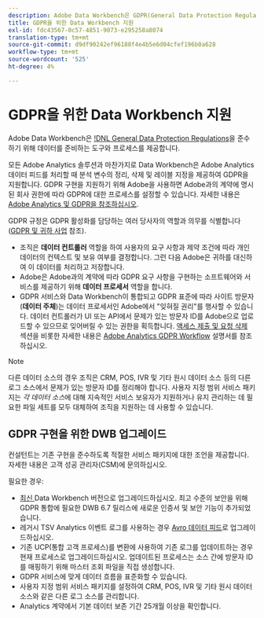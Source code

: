 ```yaml
---
description: Adobe Data Workbench은 GDPR(General Data Protection Regulations)을 준수하는 데 필요한 툴 및 프로세스를 제공합니다.
title: GDPR을 위한 Data Workbench 지원
exl-id: fdc43567-0c57-4851-9073-e295258a8074
translation-type: tm+mt
source-git-commit: d9df90242ef96188f4e4b5e6d04cfef196b0a628
workflow-type: tm+mt
source-wordcount: '525'
ht-degree: 4%

---
```


# GDPR을 위한 Data Workbench 지원

Adobe Data Workbench은 [!DNL General Data Protection Regulations](GDPR)을 준수하기 위해 데이터를 준비하는 도구와 프로세스를 제공합니다.

모든 Adobe Analytics 솔루션과 마찬가지로 Data Workbench은 Adobe Analytics 데이터 피드를 처리할 때 분석 변수의 정리, 삭제 및 레이블 지정을 제공하여 GDPR을 지원합니다. GDPR 구현을 지원하기 위해 Adobe을 사용하면 Adobe과의 계약에 명시된 회사 권한에 따라 GDPR에 대한 프로세스를 설정할 수 있습니다. 자세한 내용은 [Adobe Analytics 및 GDPR을 참조하십시오](https://docs.adobe.com/content/help/en/analytics/admin/data-governance/an-gdpr-overview.html).

GDPR 규정은 GDPR 활성화를 담당하는 여러 당사자의 역할과 의무를 식별합니다([GDPR 및 귀하 사업](https://www.adobe.com/kr/privacy/general-data-protection-regulation.html) 참조).

* 조직은 **데이터 컨트롤러** 역할을 하여 사용자의 요구 사항과 제약 조건에 따라 개인 데이터의 컨텍스트 및 보유 여부를 결정합니다. 그런 다음 Adobe은 귀하를 대신하여 이 데이터를 처리하고 저장합니다.
* Adobe은 Adobe과의 계약에 따라 GDPR 요구 사항을 구현하는 소프트웨어와 서비스를 제공하기 위해 **데이터 프로세서** 역할을 합니다.
* GDPR 서비스와 Data Workbench이 통합되고 GDPR 표준에 따라 사이트 방문자(**데이터 주체**)는 데이터 프로세서인 Adobe에서 &quot;잊혀질 권리&quot;를 행사할 수 있습니다. 데이터 컨트롤러가 UI 또는 API에서 문제가 있는 방문자 ID를 Adobe으로 업로드할 수 있으므로 잊어버릴 수 있는 권한을 획득합니다. [액세스 제출 및 요청 삭제](https://docs.adobe.com/content/help/en/analytics/admin/data-governance/gdpr-submit-access-delete.html) 섹션을 비롯한 자세한 내용은 [Adobe Analytics GDPR Workflow](https://docs.adobe.com/help/en/analytics/admin/data-governance/an-gdpr-workflow.html) 설명서를 참조하십시오.

>[!NOTE]
>
>다른 데이터 소스의 경우 조직은 CRM, POS, IVR 및 기타 원시 데이터 소스 등의 다른 로그 소스에서 문제가 있는 방문자 ID를 정리해야 합니다. 사용자 지정 범위 서비스 패키지는 _각 데이터 소스_&#x200B;에 대해 지속적인 서비스 보유자가 지원하거나 유지 관리하는 데 필요한 파일 세트를 모두 대체하여 조직을 지원하는 데 사용할 수 있습니다.

## GDPR 구현을 위한 DWB 업그레이드

컨설턴트는 기존 구현을 준수하도록 적절한 서비스 패키지에 대한 조언을 제공합니다. 자세한 내용은 고객 성공 관리자(CSM)에 문의하십시오.

필요한 경우:

* [최신 ](https://docs.adobe.com/content/help/ko-KR/data-workbench/using/release-notes/release-notes.html) Data Workbench 버전으로 업그레이드하십시오. 최고 수준의 보안을 위해 GDPR 통합에 필요한 DWB 6.7 릴리스에 새로운 인증서 및 보안 기능이 추가되었습니다.
* 레거시 TSV Analytics 이벤트 로그를 사용하는 경우 [Avro 데이터 피드](https://docs.adobe.com/content/help/en/data-workbench/using/dataset/log-proc-config-file/c-log-sources.html#section-9a824b4c3d5549e7952a7111232035b2)로 업그레이드하십시오.
* 기존 UCP(통합 고객 프로세스)를 변환에 사용하여 기존 로그를 업데이트하는 경우 현재 프로세스로 업그레이드하십시오. 업데이트된 프로세스는 소스 간에 방문자 ID를 매핑하기 위해 마스터 조회 파일을 직접 생성합니다.
* GDPR 서비스에 맞게 데이터 흐름을 표준화할 수 있습니다.
* 사용자 지정 범위 서비스 패키지를 설정하여 CRM, POS, IVR 및 기타 원시 데이터 소스와 같은 다른 로그 소스를 관리합니다.
* Analytics 계약에서 기본 데이터 보존 기간 25개월 이상을 확인합니다.
